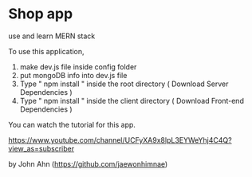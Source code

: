 # Shop app

use and learn MERN stack

To use this application,

1. make dev.js file inside config folder
2. put mongoDB info into dev.js file
3. Type " npm install " inside the root directory ( Download Server Dependencies )
4. Type " npm install " inside the client directory ( Download Front-end Dependencies )

You can watch the tutorial for this app.

https://www.youtube.com/channel/UCFyXA9x8lpL3EYWeYhj4C4Q?view_as=subscriber

by John Ahn (https://github.com/jaewonhimnae)
